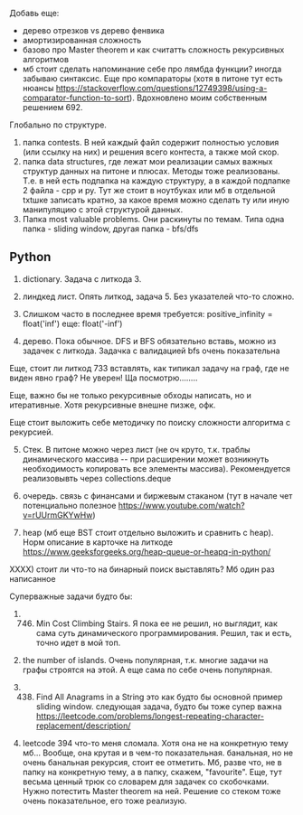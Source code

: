 Добавь еще:
- дерево отрезков vs дерево фенвика
- амортизированная сложность
- базово про Master theorem и как считатть сложность рекурсивных алгоритмов
- мб стоит сделать напоминание себе про лямбда функции? иногда забываю синтаксис. Еще про компараторы (хотя в питоне тут есть нюансы https://stackoverflow.com/questions/12749398/using-a-comparator-function-to-sort). Вдохновлено моим собственным решением 692.


Глобально по структуре.
1) папка contests. В ней каждый файл содержит полностью условия (или ссылку на них) и решения всего контеста, а также мой скор.
2) папка data structures, где лежат мои реализации самых важных структур данных на питоне и плюсах. Методы тоже реализованы.
Т.е. в ней есть подпапка на каждую структуру, а в каждой подпапке 2 файла - cpp и py.
Тут же стоит в ноутбуках или мб в отдельной txtшке записать кратно, за какое время можно сделать ту или иную манипуляцию с этой структурой данных.
3) Папка most valuable problems. Они раскинуты по темам.
Типа одна папка - sliding window, 
другая папка - bfs/dfs

## Python
1) dictionary. 
Задача с литкода 3.

2) линдкед лист.
Опять литкод, задача 5.
Без указателей что-то сложно.

3) Слишком часто в последнее время требуется: 
positive_infinity = float('inf')
еще: float('-inf')

4) дерево. Пока обычное.
DFS и BFS обязательно вставь, можно из задачек с литкода. 
Задачка с валидацией bfs очень показательна

Еще, стоит ли литкод 733 вставлять, как типикал задачу на граф, где не виден явно граф? Не уверен! Ща посмотрю........

Еще, важно бы не только рекурсивные обходы написать, но и итеративные. Хотя рекурсивные внешне пизже, офк.



Еще стоит выложить себе методичку по поиску сложности алгоритма с рекурсией.

5) Стек.
В питоне можно через лист (не оч круто, т.к. траблы динамического массива -- при расширении может возникнуть необходимость копировать все элементы массива).
Рекомендуется реализовывть через collections.deque

6) очередь.
связь с финансами и биржевым стаканом (тут в начале чет потенциально полезное https://www.youtube.com/watch?v=rUUrmGKYwHw)

7) heap (мб еще BST стоит отдельно выложить и сравнить с heap). Норм описание в карточке на литкоде
https://www.geeksforgeeks.org/heap-queue-or-heapq-in-python/


XXXX) стоит ли что-то на бинарный поиск выставлять? Мб один раз написанное

Суперважные задачи будто бы:
1) 746. Min Cost Climbing Stairs.
Я пока ее не решил, но выглядит, как сама суть динамического программирования. 
Решил, так и есть, точно идет в мой топ.
2) the number of islands. Очень популярная, т.к. многие задачи на графы строятся на этой. А еще сама по себе очень популярная.
3) 438. Find All Anagrams in a String
это как будто бы основной пример sliding window. 
следующая задача, будто бы тоже супер важна https://leetcode.com/problems/longest-repeating-character-replacement/description/

4) leetcode 394 что-то меня сломала. Хотя она не на конкретную тему мб...
Вообще, она крутая и в чем-то показательная. банальная, но не очень банальная рекурсия, стоит ее отметить. Мб, разве что, не в папку на конкретную тему, а в папку, скажем, "favourite".
Еще, тут весьма ценный трюк со словарем для задачек со скобочками.
Нужно потестить Master theorem на ней.
Решение со стеком тоже очень показательное, его тоже реализую.
